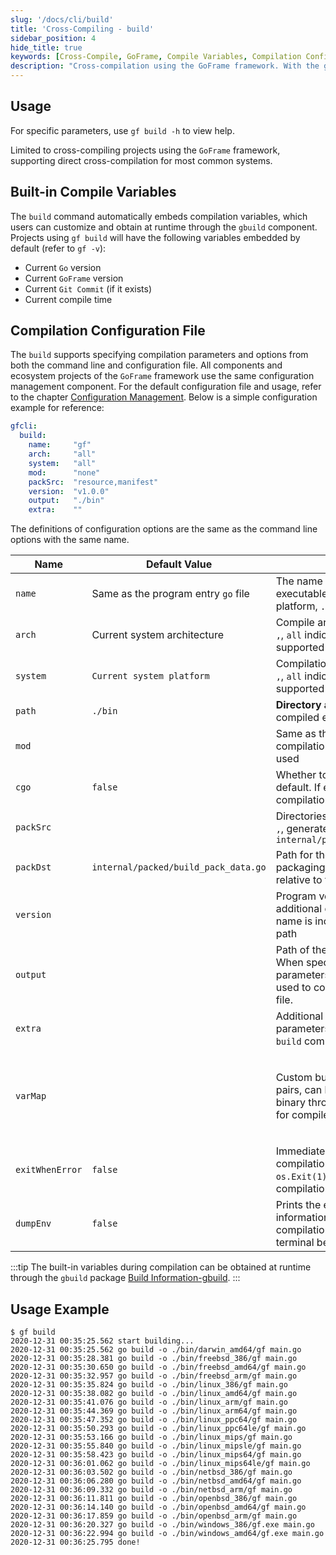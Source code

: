 ```yaml
---
slug: '/docs/cli/build'
title: 'Cross-Compiling - build'
sidebar_position: 4
hide_title: true
keywords: [Cross-Compile, GoFrame, Compile Variables, Compilation Configuration, Built-in Variables, Build Information, gf build, Compilation Options, Built-in Compilation, Project Ecosystem]
description: "Cross-compilation using the GoFrame framework. With the gf build command, you can quickly generate an executable file that includes information such as the current Go version, GoFrame version, Git Commit, and more. Supports specifying parameters from both the command line and configuration files, meeting the compilation needs for different operating systems and platforms, providing developers with a convenient build solution."
---
```


## Usage

For specific parameters, use `gf build -h` to view help.

Limited to cross-compiling projects using the `GoFrame` framework, supporting direct cross-compilation for most common systems.

## Built-in Compile Variables

The `build` command automatically embeds compilation variables, which users can customize and obtain at runtime through the `gbuild` component. Projects using `gf build` will have the following variables embedded by default (refer to `gf -v`):

- Current `Go` version
- Current `GoFrame` version
- Current `Git Commit` (if it exists)
- Current compile time

## Compilation Configuration File

The `build` supports specifying compilation parameters and options from both the command line and configuration file. All components and ecosystem projects of the `GoFrame` framework use the same configuration management component. For the default configuration file and usage, refer to the chapter [Configuration Management](../核心组件/配置管理/配置管理.md). Below is a simple configuration example for reference:

```yaml
gfcli:
  build:
    name:     "gf"
    arch:     "all"
    system:   "all"
    mod:      "none"
    packSrc:  "resource,manifest"
    version:  "v1.0.0"
    output:   "./bin"
    extra:    ""
```

The definitions of configuration options are the same as the command line options with the same name.

| Name | Default Value | Meaning | Example |
| --- | --- | --- | --- |
| `name` | Same as the program entry `go` file | The name of the generated executable file. If it's the `windows` platform, `.exe` is added by default | `gf` |
| `arch` | Current system architecture | Compile architecture, separated by `,`, `all` indicates compiling for all supported architectures | `386,amd64,arm` |
| `system` | `Current system platform` | Compilation platform, separated by `,`, `all` indicates compiling for all supported platforms | `linux,darwin,windows` |
| `path` | `./bin` | **Directory address** where the compiled executable file is stored | `./bin` |
| `mod` |  | Same as the `go build -mod` compilation option, not commonly used | `none` |
| `cgo` | `false` | Whether to enable `CGO`, disabled by default. If enabled, cross-compilation might have issues. |  |
| `packSrc` |  | Directories to package, separated by `,`, generated to `internal/packed/build_pack_data.go` | `public,template,manifest` |
| `packDst` | `internal/packed/build_pack_data.go` | Path for the generated `Go` file after packaging, generally specified relative to the project's directory |  |
| `version` |  | Program version, if specified, an additional directory with the version name is included in the generated path | `v1.0.0` |
| `output` |  | Path of the output executable file. When specified, `name` and `path` parameters are invalid, commonly used to compile a single executable file. | `./bin/gf.exe` |
| `extra` |  | Additional custom compile parameters, directly passed to the `go build` command |  |
| `varMap` |  | Custom built-in variable key-value pairs, can be obtained from the built binary through the `gbuild` package for compile information. | ```<br />gfcli:<br />  build:<br />    name:     "gf"<br />    arch:     "all"<br />    system:   "all"<br />    mod:      "none"<br />    cgo:      0<br />    varMap:<br />      k1: v1<br />      k2: v2<br />``` |
| `exitWhenError` | `false` | Immediately stop and exit the compilation process (using `os.Exit(1)`) on errors during compilation |  |
| `dumpEnv` | `false` | Prints the environment variable information of the current compilation environment in the terminal before each compilation |  |
:::tip
The built-in variables during compilation can be obtained at runtime through the `gbuild` package [Build Information-gbuild](../组件列表/系统相关/构建信息-gbuild.md).
:::
## Usage Example

```text
$ gf build
2020-12-31 00:35:25.562 start building...
2020-12-31 00:35:25.562 go build -o ./bin/darwin_amd64/gf main.go
2020-12-31 00:35:28.381 go build -o ./bin/freebsd_386/gf main.go
2020-12-31 00:35:30.650 go build -o ./bin/freebsd_amd64/gf main.go
2020-12-31 00:35:32.957 go build -o ./bin/freebsd_arm/gf main.go
2020-12-31 00:35:35.824 go build -o ./bin/linux_386/gf main.go
2020-12-31 00:35:38.082 go build -o ./bin/linux_amd64/gf main.go
2020-12-31 00:35:41.076 go build -o ./bin/linux_arm/gf main.go
2020-12-31 00:35:44.369 go build -o ./bin/linux_arm64/gf main.go
2020-12-31 00:35:47.352 go build -o ./bin/linux_ppc64/gf main.go
2020-12-31 00:35:50.293 go build -o ./bin/linux_ppc64le/gf main.go
2020-12-31 00:35:53.166 go build -o ./bin/linux_mips/gf main.go
2020-12-31 00:35:55.840 go build -o ./bin/linux_mipsle/gf main.go
2020-12-31 00:35:58.423 go build -o ./bin/linux_mips64/gf main.go
2020-12-31 00:36:01.062 go build -o ./bin/linux_mips64le/gf main.go
2020-12-31 00:36:03.502 go build -o ./bin/netbsd_386/gf main.go
2020-12-31 00:36:06.280 go build -o ./bin/netbsd_amd64/gf main.go
2020-12-31 00:36:09.332 go build -o ./bin/netbsd_arm/gf main.go
2020-12-31 00:36:11.811 go build -o ./bin/openbsd_386/gf main.go
2020-12-31 00:36:14.140 go build -o ./bin/openbsd_amd64/gf main.go
2020-12-31 00:36:17.859 go build -o ./bin/openbsd_arm/gf main.go
2020-12-31 00:36:20.327 go build -o ./bin/windows_386/gf.exe main.go
2020-12-31 00:36:22.994 go build -o ./bin/windows_amd64/gf.exe main.go
2020-12-31 00:36:25.795 done!
```